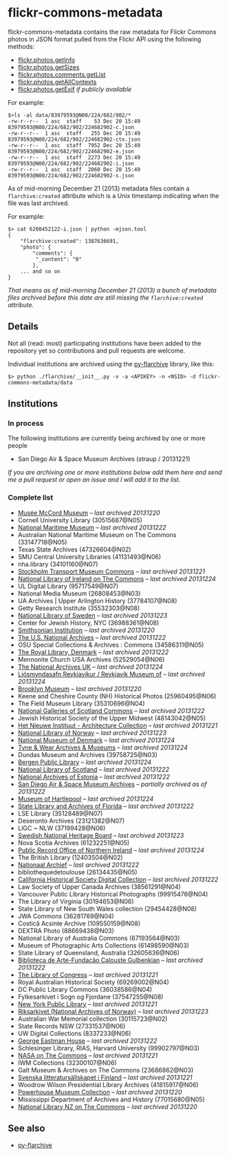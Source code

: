 # flickr-commons-metadata

flickr-commons-metadata contains the raw metadata for Flickr Commons photos in JSON format pulled from the Flickr API using the following methods:

* [flickr.photos.getInfo](http://www.flickr.com/services/api/flickr.photos.getInfo)
* [flickr.photos.getSizes](http://www.flickr.com/services/api/flickr.photos.getSizes)
* [flickr.photos.comments.getList](http://www.flickr.com/services/api/flickr.photos.comments.getList)
* [flickr.photos.getAllContexts](http://www.flickr.com/services/api/flickr.photos.getAllContexts)
* [flickr.photos.getExif](http://www.flickr.com/services/api/flickr.photos.getExif) _if publicly available_

For example:

	$>ls -al data/83979593@N00/224/682/902/*
	-rw-r--r--  1 asc  staff    53 Dec 20 15:49 83979593@N00/224/682/902/224682902-c.json
	-rw-r--r--  1 asc  staff   255 Dec 20 15:49 83979593@N00/224/682/902/224682902-ctx.json
	-rw-r--r--  1 asc  staff  7952 Dec 20 15:49 83979593@N00/224/682/902/224682902-e.json
	-rw-r--r--  1 asc  staff  2273 Dec 20 15:49 83979593@N00/224/682/902/224682902-i.json
	-rw-r--r--  1 asc  staff  2060 Dec 20 15:49 83979593@N00/224/682/902/224682902-s.json

As of mid-morning December 21 (2013) metadata files contain a
`flarchive:created` attribute which is a Unix timestamp indicating when the file
was last archived.

For example:

	$> cat 6260452122-i.json | python -mjson.tool
	{
	    "flarchive:created": 1387636691, 
	    "photo": {
        	"comments": {
   	         "_content": "0"
        	}, 
	    ... and so on
	}

_That means as of mid-morning December 21 (2013) a bunch of metadata files
archived before this date are still missing the `flarchive:created` attribute._

## Details

Not all (read: most) participating institutions have been added to the
repository yet so contributions and pull requests are welcome.

Individual institutions are archived using the
[py-flarchive](https://github.com/straup/py-flarchive) library, like this:

	$> python ./flarchive/__init__.py -v -a <APIKEY> -n <NSID> -d flickr-commons-metadata/data

## Institutions

### In process

The following institutions are currently being archived by one or more people

* San Diego Air & Space Museum Archives	(straup / 20131221)

_If you are archiving one or more institutions below add them here and send me a pull request or open an issue and I will add it to the list._

### Complete list

* [Musée McCord Museum](data/25786829%40N08) – _last archived 20131220_
* Cornell University Library	(30515687@N05)
* [National Maritime Museum](data/11334970%40N05) – _last archived 20131222_
* Australian National Maritime Museum on The Commons	(33147718@N05)
* Texas State Archives	(47326604@N02)
* SMU Central University Libraries	(41131493@N06)
* nha.library	(34101160@N07)
* [Stockholm Transport Museum Commons](data/62173425%40N02) – _last archived 20131221_
* [National Library of Ireland on The Commons](data/47290943@N03) – _last archived 20131224_
* UL Digital Library	(95717549@N07)
* National Media Museum	(26808453@N03)
* UA Archives | Upper Arlington History	(37784107@N08)
* Getty Research Institute	(35532303@N08)
* [National Library of Sweden](data/95520404@N07) – _last archived 20131223_
* Center for Jewish History, NYC	(36988361@N08)
* [Smithsonian Institution](data/25053835%40N03) – _last archived 20131220_
* [The U.S. National Archives](data/35740357%40N03) – _last archived 20131222_
* OSU Special Collections & Archives : Commons	(34586311@N05)
* [The Royal Library, Denmark](data/45270502@N06) – _last archived 20131222_
* Mennonite Church USA Archives	(52529054@N06)
* [The National Archives UK](data/31575009@N05) – _last archived 20131224_
* [Ljósmyndasafn Reykjavíkur / Reykjavík Museum of](data/9189488@N02) – _last archived 20131224_
* [Brooklyn Museum](data/83979593%40N00) – _last archived 20131220_
* Keene and Cheshire County (NH) Historical Photos	(25960495@N06)
* The Field Museum Library	(35310696@N04)
* [National Galleries of Scotland Commons](data/30835311@N07) – _last archived 20131222_
* Jewish Historical Society of the Upper Midwest	(48143042@N05)
* [Het Nieuwe Instituut - Architecture Collection](data/47154409%40N06) – _last archived 20131221_
* [National Library of Norway](data/48220291@N04) – _last archived 20131223_
* [National Museum of Denmark](data/95772747%40N07) – _last archived 20131224_
* [Tyne & Wear Archives & Museums](data/29295370@N07) – _last archived 20131224_
* Dundas Museum and Archives	(39758725@N03)
* [Bergen Public Library](data/37381115@N04) – _last archived 20131224_
* [National Library of Scotland](data/14456531@N07) – _last archived 20131222_
* [National Archives of Estonia](data/94021017@N05) – _last archived 20131222_
* [San Diego Air & Space Museum Archives](data/49487266%40N07) – _partially archived as of 20131222_
* [Museum of Hartlepool](data/47908901@N03) – _last archived 20131224_
* [State Library and Archives of Florida](data/31846825%40N04) – _last archived 20131222_
* LSE Library	(35128489@N07)
* Deseronto Archives	(23121382@N07)
* LlGC ~ NLW	(37199428@N06)
* [Swedish National Heritage Board](data/34419668@N08) – _last archived 20131223_
* Nova Scotia Archives	(61232251@N05)
* [Public Record Office of Northern Ireland](data/54403180@N04) – _last archived 20131224_
* The British Library	(12403504@N02)
* [Nationaal Archief](data/29998366%40N02) – _last archived 20131222_
* bibliothequedetoulouse	(26134435@N05)
* [California Historical Society Digital Collection](data/99278405%40N04) – _last archived 20131222_
* Law Society of Upper Canada Archives	(38561291@N04)
* Vancouver Public Library Historical Photographs	(99915476@N04)
* The Library of Virginia	(30194653@N06)
* State Library of New South Wales collection	(29454428@N08)
* JWA Commons	(36281769@N04)
* Costică Acsinte Archive	(109550159@N08)
* DEXTRA Photo	(88669438@N03)
* National Library of Australia Commons	(67193564@N03)
* Museum of Photographic Arts Collections	(61498590@N03)
* State Library of Queensland, Australia	(32605636@N06)
* [Biblioteca de Arte-Fundação Calouste Gulbenkian](data/26577438%40N06) – _last archived 20131222_
* [The Library of Congress](data/8623220%40N02) – _last archived 20131221_
* Royal Australian Historical Society	(69269002@N04)
* DC Public Library Commons	(36038586@N04)
* Fylkesarkivet i Sogn og Fjordane	(37547255@N08)
* [New York Public Library](data/32951986%40N05) – _last archived 20131221_
* [Riksarkivet (National Archives of Norway)](data/59811348@N05) – _last archived 20131223_
* Australian War Memorial collection	(30115723@N02)
* State Records NSW	(27331537@N06)
* UW Digital Collections	(8337233@N06)
* [George Eastman House](data/7167652%40N06) – _last archived 20131222_
* Schlesinger Library, RIAS, Harvard University	(99902797@N03)
* [NASA on The Commons](data/44494372%40N05) – _last archived 20131221_
* IWM Collections	(32300107@N06)
* Galt Museum & Archives on The Commons	(23686862@N03)
* [Svenska litteratursällskapet i Finland](data/48641766%40N05) – _last archived 20131221_
* Woodrow Wilson Presidential Library Archives	(41815917@N06)
* [Powerhouse Museum Collection](data/24785917%40N03) – _last archived 20131220_
* Mississippi Department of Archives and History	(77015680@N05)
* [National Library NZ on The Commons](data/32741315%40N06) – _last archived 20131220_

## See also

* [py-flarchive](https://github.com/straup/py-flarchive)
